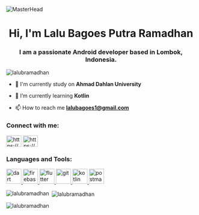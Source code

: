 ![MasterHead](https://1.bp.blogspot.com/-4B918MLaS9o/XXBFXsZ1uMI/AAAAAAAAL7M/Pk4cPjGsZFwczYiMzUQmUJ7b3p9kyvtZgCLcBGAs/s1600/image3.png)
<h1 align="center">Hi, I'm Lalu Bagoes Putra Ramadhan</h1>
<h3 align="center">I am a passionate Android developer based in Lombok, Indonesia.</h3>
<p align="left"> <img src="https://komarev.com/ghpvc/?username=lalubramadhan&label=Profile%20views&color=4260f5&style=flat" alt="lalubramadhan" /> </p>

- 📝 I'm currently study on **Ahmad Dahlan University**
  
- 🌱 I’m currently learning **Kotlin**

- 📫 How to reach me **lalubagoes1@gmail.com**

<h3 align="left">Connect with me:</h3>
<p align="left">
<a href="https://www.linkedin.com/in/lalubagoes/" target="blank"><img align="center" src="https://raw.githubusercontent.com/rahuldkjain/github-profile-readme-generator/master/src/images/icons/Social/linked-in-alt.svg" alt="https://www.linkedin.com/in/lalubagoes/" height="30" width="40" /></a>
<a href="https://instagram.com/crowdfreakk" target="blank"><img align="center" src="https://raw.githubusercontent.com/rahuldkjain/github-profile-readme-generator/master/src/images/icons/Social/instagram.svg" alt="https://www.instagram.com/crowdfreakk" height="30" width="40" /></a>
</p>

<h3 align="left">Languages and Tools:</h3>
<p align="left"> <a href="https://dart.dev" target="_blank" rel="noreferrer"> <img src="https://www.vectorlogo.zone/logos/dartlang/dartlang-icon.svg" alt="dart" width="40" height="40"/> </a> <a href="https://firebase.google.com/" target="_blank" rel="noreferrer"> <img src="https://www.vectorlogo.zone/logos/firebase/firebase-icon.svg" alt="firebase" width="40" height="40"/> </a> <a href="https://flutter.dev" target="_blank" rel="noreferrer"> <img src="https://www.vectorlogo.zone/logos/flutterio/flutterio-icon.svg" alt="flutter" width="40" height="40"/> </a> <a href="https://git-scm.com/" target="_blank" rel="noreferrer"> <img src="https://www.vectorlogo.zone/logos/git-scm/git-scm-icon.svg" alt="git" width="40" height="40"/> </a> <a href="https://kotlinlang.org" target="_blank" rel="noreferrer"> <img src="https://www.vectorlogo.zone/logos/kotlinlang/kotlinlang-icon.svg" alt="kotlin" width="40" height="40"/> </a> <a href="https://postman.com" target="_blank" rel="noreferrer"> <img src="https://www.vectorlogo.zone/logos/getpostman/getpostman-icon.svg" alt="postman" width="40" height="40"/> </a> </p>

<p><img align="left" src="https://github-readme-stats.vercel.app/api/top-langs?username=lalubramadhan&show_icons=true&locale=en&layout=compact" alt="lalubramadhan" /></p>

<p>&nbsp;<img align="center" src="https://github-readme-stats.vercel.app/api?username=lalubramadhan&show_icons=true&theme=synthwave&locale=en" alt="lalubramadhan" /></p>

<p><img align="center" src="https://github-readme-streak-stats.herokuapp.com/?user=lalubramadhan&" alt="lalubramadhan" /></p>

